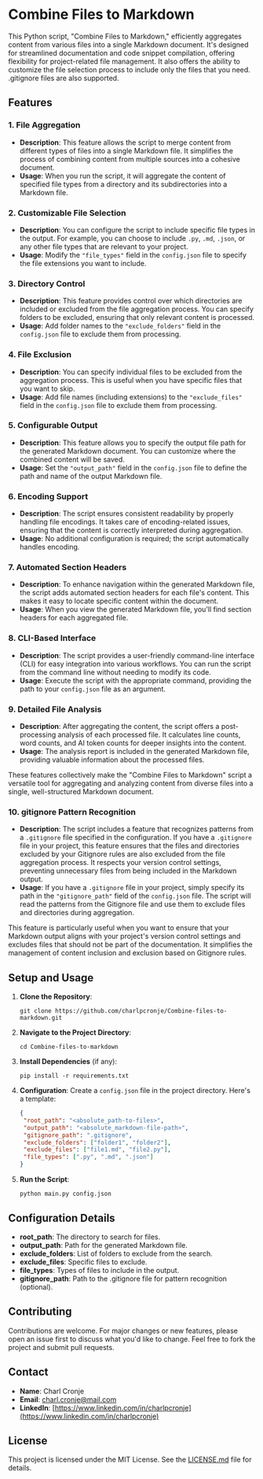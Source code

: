 # Combine Files to Markdown

This Python script, "Combine Files to Markdown," efficiently aggregates content from various files into a single Markdown document. It's designed for streamlined documentation and code snippet compilation, offering flexibility for project-related file management. It also offers the ability to customize the file selection process to include only the files that you need. .gitignore files are also supported.

## Features

### 1. File Aggregation

- **Description**: This feature allows the script to merge content from different types of files into a single Markdown file. It simplifies the process of combining content from multiple sources into a cohesive document.
- **Usage**: When you run the script, it will aggregate the content of specified file types from a directory and its subdirectories into a Markdown file.

### 2. Customizable File Selection

- **Description**: You can configure the script to include specific file types in the output. For example, you can choose to include `.py`, `.md`, `.json`, or any other file types that are relevant to your project.
- **Usage**: Modify the `"file_types"` field in the `config.json` file to specify the file extensions you want to include.

### 3. Directory Control

- **Description**: This feature provides control over which directories are included or excluded from the file aggregation process. You can specify folders to be excluded, ensuring that only relevant content is processed.
- **Usage**: Add folder names to the `"exclude_folders"` field in the `config.json` file to exclude them from processing.

### 4. File Exclusion

- **Description**: You can specify individual files to be excluded from the aggregation process. This is useful when you have specific files that you want to skip.
- **Usage**: Add file names (including extensions) to the `"exclude_files"` field in the `config.json` file to exclude them from processing.

### 5. Configurable Output

- **Description**: This feature allows you to specify the output file path for the generated Markdown document. You can customize where the combined content will be saved.
- **Usage**: Set the `"output_path"` field in the `config.json` file to define the path and name of the output Markdown file.

### 6. Encoding Support

- **Description**: The script ensures consistent readability by properly handling file encodings. It takes care of encoding-related issues, ensuring that the content is correctly interpreted during aggregation.
- **Usage**: No additional configuration is required; the script automatically handles encoding.

### 7. Automated Section Headers

- **Description**: To enhance navigation within the generated Markdown file, the script adds automated section headers for each file's content. This makes it easy to locate specific content within the document.
- **Usage**: When you view the generated Markdown file, you'll find section headers for each aggregated file.

### 8. CLI-Based Interface

- **Description**: The script provides a user-friendly command-line interface (CLI) for easy integration into various workflows. You can run the script from the command line without needing to modify its code.
- **Usage**: Execute the script with the appropriate command, providing the path to your `config.json` file as an argument.

### 9. Detailed File Analysis

- **Description**: After aggregating the content, the script offers a post-processing analysis of each processed file. It calculates line counts, word counts, and AI token counts for deeper insights into the content.
- **Usage**: The analysis report is included in the generated Markdown file, providing valuable information about the processed files.

These features collectively make the "Combine Files to Markdown" script a versatile tool for aggregating and analyzing content from diverse files into a single, well-structured Markdown document.

### 10. gitignore Pattern Recognition

- **Description**: The script includes a feature that recognizes patterns from a `.gitignore` file specified in the configuration. If you have a `.gitignore` file in your project, this feature ensures that the files and directories excluded by your Gitignore rules are also excluded from the file aggregation process. It respects your version control settings, preventing unnecessary files from being included in the Markdown output.
- **Usage**: If you have a `.gitignore` file in your project, simply specify its path in the `"gitignore_path"` field of the `config.json` file. The script will read the patterns from the Gitignore file and use them to exclude files and directories during aggregation.

This feature is particularly useful when you want to ensure that your Markdown output aligns with your project's version control settings and excludes files that should not be part of the documentation. It simplifies the management of content inclusion and exclusion based on Gitignore rules.

## Setup and Usage

1. **Clone the Repository**:
   ```shell
   git clone https://github.com/charlpcronje/Combine-files-to-markdown.git
   ```

2. **Navigate to the Project Directory**:
   ```shell
   cd Combine-files-to-markdown
   ```

3. **Install Dependencies** (if any):
   ```shell
   pip install -r requirements.txt
   ```

4. **Configuration**:
   Create a `config.json` file in the project directory. Here's a template:
   ```json
   {
    "root_path": "<absolute_path-to-files>",
    "output_path": "<absolute_markdown-file-path>",
    "gitignore_path": ".gitignore",
    "exclude_folders": ["folder1", "folder2"],
    "exclude_files": ["file1.md", "file2.py"],
    "file_types": [".py", ".md", ".json"]
   }
   ```

5. **Run the Script**:
   ```shell
   python main.py config.json
   ```

## Configuration Details

- **root_path**: The directory to search for files.
- **output_path**: Path for the generated Markdown file.
- **exclude_folders**: List of folders to exclude from the search.
- **exclude_files**: Specific files to exclude.
- **file_types**: Types of files to include in the output.
- **gitignore_path**: Path to the .gitignore file for pattern recognition (optional).

## Contributing

Contributions are welcome. For major changes or new features, please open an issue first to discuss what you'd like to change. Feel free to fork the project and submit pull requests.

## Contact

- **Name**: Charl Cronje
- **Email**: [charl.cronje@mail.com](mailto:charl.cronje@mail.com)
- **LinkedIn**: [https://www.linkedin.com/in/charlpcronje](https://www.linkedin.com/in/charlpcronje)

## License

This project is licensed under the MIT License. See the [LICENSE.md](./LICENSE.md) file for details.

